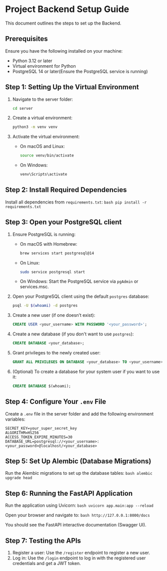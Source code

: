 # Project Backend Setup Guide

This document outlines the steps to set up the Backend.

## Prerequisites

Ensure you have the following installed on your machine:

- Python 3.12 or later
- Virtual environment for Python
- PostgreSQL 14 or later(Ensure the PostgreSQL service is running)

## Step 1: Setting Up the Virtual Environment

1. Navigate to the server folder:
    ```bash
    cd server
    ```

2. Create a virtual environment:
    ```bash
    python3 -m venv venv
    ```

3. Activate the virtual environment:
    - On macOS and Linux:
      ```bash
      source venv/bin/activate
      ```
    - On Windows:
      ```bash
      venv\Scripts\activate
      ```

## Step 2: Install Required Dependencies

Install all dependencies from `requirements.txt`:
    ```bash
    pip install -r requirements.txt
    ```

## Step 3: Open your PostgreSQL client

1. Ensure PostgreSQL is running:
    - On macOS with Homebrew:
      ```bash
      brew services start postgresql@14
      ```
    - On Linux:
      ```bash
      sudo service postgresql start
      ```
    - On Windows: Start the PostgreSQL service via `pgAdmin` or services.msc.

2. Open your PostgreSQL client using the default `postgres` database:
    ```bash
    psql -U $(whoami) -d postgres
    ```

3. Create a new user (if one doesn’t exist):
    ```sql
    CREATE USER <your_username> WITH PASSWORD '<your_password>';
    ```

4. Create a new database (if you don't want to use `postgres`):
    ```sql
    CREATE DATABASE <your_database>;
    ```

5. Grant privileges to the newly created user:
    ```sql
    GRANT ALL PRIVILEGES ON DATABASE <your_database> TO <your_username>;
    ```

6. (Optional) To create a database for your system user if you want to use it:
    ```sql
    CREATE DATABASE $(whoami);
    ```

## Step 4: Configure Your `.env` File

Create a `.env` file in the server folder and add the following environment variables:

    
    SECRET_KEY=your_super_secret_key
    ALGORITHM=HS256
    ACCESS_TOKEN_EXPIRE_MINUTES=30
    DATABASE_URL=postgresql://<your_username>:<your_password>@localhost/<your_database>
    

## Step 5: Set Up Alembic (Database Migrations)

Run the Alembic migrations to set up the database tables:
    ```bash
    alembic upgrade head
    ```

## Step 6: Running the FastAPI Application

Run the application using Uvicorn:
    ```bash
    uvicorn app.main:app --reload
    ```

Open your browser and navigate to:
    ```bash
    http://127.0.0.1:8000/docs
    ```

You should see the FastAPI interactive documentation (Swagger UI).

## Step 7: Testing the APIs

1. Register a user: Use the `/register` endpoint to register a new user.
2. Log in: Use the `/login` endpoint to log in with the registered user credentials and get a JWT token.

